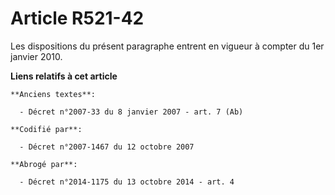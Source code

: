 # Article R521-42

Les dispositions du présent paragraphe entrent en vigueur à compter du 1er janvier 2010.

**Liens relatifs à cet article**

	**Anciens textes**:

	  - Décret n°2007-33 du 8 janvier 2007 - art. 7 (Ab)

	**Codifié par**:

	  - Décret n°2007-1467 du 12 octobre 2007

	**Abrogé par**:

	  - Décret n°2014-1175 du 13 octobre 2014 - art. 4
